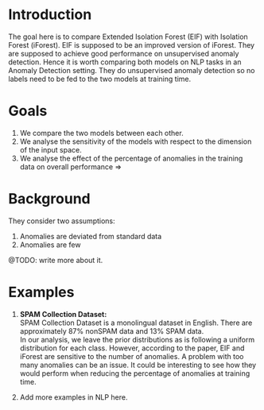 # Introduction 

The goal here is to compare Extended Isolation Forest (EIF) with Isolation Forest (iForest). EIF is 
supposed to be an improved version of iForest. They are supposed to achieve good performance
 on unsupervised anomaly detection. Hence it is worth comparing both 
models on NLP tasks in an Anomaly Detection setting. They do unsupervised anomaly detection so no labels need
 to be fed to the two models at training time. 

# Goals

1. We compare the two models between each other. 
2. We analyse the sensitivity of the models with respect to the dimension of the input space. 
3. We analyse the effect of the percentage of anomalies in the training data on overall performance => 

# Background 

They consider two assumptions:  
1. Anomalies are deviated from standard data 
2. Anomalies are few 

@TODO: write more about it. 

# Examples 

1. **SPAM Collection Dataset:**  
SPAM Collection Dataset is a monolingual dataset in English. There are approximately 87% nonSPAM data and 13% SPAM data.   
In our analysis, we leave the prior distributions as is following a uniform distribution 
for each class. However, according to the paper, EIF and iForest are sensitive to
the number of anomalies. A problem with too many anomalies can be an issue. It could be interesting
to see how they would perform when reducing the percentage of anomalies at training time. 

2. Add more examples in NLP here. 